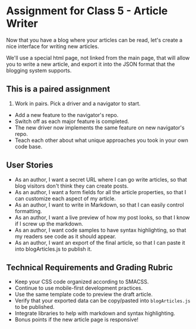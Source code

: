 # Assignment for Class 5 - Article Writer

Now that you have a blog where your articles can be read, let's create a nice interface for writing new articles.

We'll use a special html page, not linked from the main page, that will allow you to write a new article, and export it into the JSON format that the blogging system supports.

## This is a paired assignment
1. Work in pairs. Pick a driver and a navigator to start.
- Add a new feature to the navigator's repo.
- Switch off as each major feature is completed.
- The new driver now implements the same feature on new navigator's repo.
- Teach each other about what unique approaches you took in your own code base.

## User Stories
 - As an author, I want a secret URL where I can go write articles, so that blog visitors don't think they can create posts.
 - As an author, I want a form fields for all the article properties, so that I can customize each aspect of my article.
 - As an author, I want to write in Markdown, so that I can easily control formatting.
 - As an author, I want a live preview of how my post looks, so that I know if I screw up the markdown.
 - As an author, I want code samples to have syntax highlighting, so that my readers see code as it should appear.
 - As an author, I want an export of the final article, so that I can paste it into blogArticles.js to publish it.


## Technical Requirements and Grading Rubric
 - Keep your CSS code organized according to SMACSS.
 - Continue to use mobile-first development practices.
 - Use the same template code to preview the draft article.
 - Verify that your exported data can be copy/pasted into `blogArticles.js` to be published.
 - Integrate libraries to help with markdown and syntax highlighting.
 - Bonus points if the new article page is responsive!
